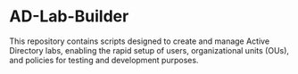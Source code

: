 # AD-Lab-Builder
This repository contains scripts designed to create and manage Active Directory labs, enabling the rapid setup of users, organizational units (OUs), and policies for testing and development purposes.
